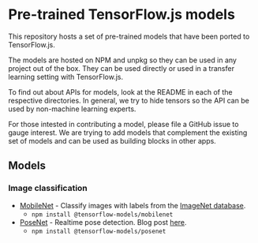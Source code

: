 # Pre-trained TensorFlow.js models

This repository hosts a set of pre-trained models that have been ported to
TensorFlow.js.

The models are hosted on NPM and unpkg so they can be used in any project out of the box. They can be used directly or used in a transfer learning
setting with TensorFlow.js.

To find out about APIs for models, look at the README in each of the respective
directories. In general, we try to hide tensors so the API can be used by
non-machine learning experts.

For those intested in contributing a model, please file a GitHub issue to gauge
interest. We are trying to add models that complement the existing set of models
and can be used as building blocks in other apps.

## Models

### Image classification
- [MobileNet](https://github.com/tensorflow/tfjs-models/tree/master/mobilenet) - Classify images with labels from the [ImageNet database](http://www.image-net.org/).
  - `npm install @tensorflow-models/mobilenet`
- [PoseNet](https://github.com/tensorflow/tfjs-models/tree/master/posenet) - Realtime pose detection. Blog post [here](https://medium.com/tensorflow/real-time-human-pose-estimation-in-the-browser-with-tensorflow-js-7dd0bc881cd5).
  - `npm install @tensorflow-models/posenet`

